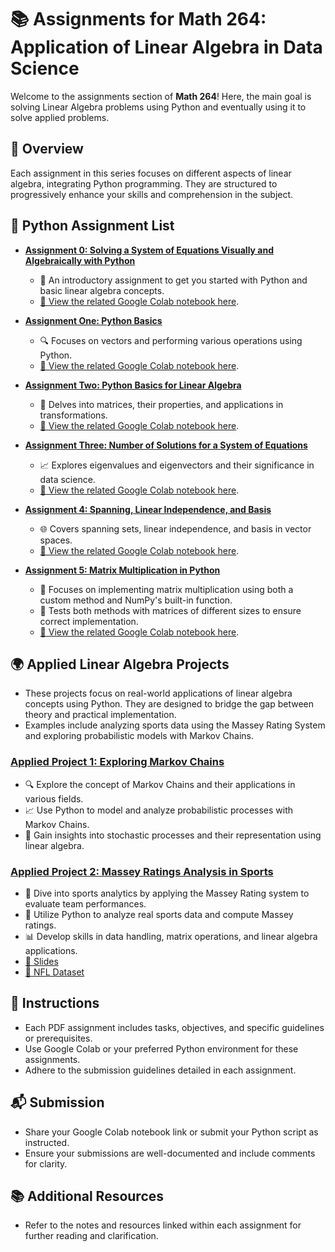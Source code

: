 # 📚 Assignments for Math 264: Application of Linear Algebra in Data Science

Welcome to the assignments section of **Math 264**! Here, the main goal is solving Linear Algebra problems using Python and eventually using it to solve applied problems.


## 🌟 Overview

Each assignment in this series focuses on different aspects of linear algebra, integrating Python programming. They are structured to progressively enhance your skills and comprehension in the subject.

## 📝 Python Assignment List

- [**Assignment 0: Solving a System of Equations Visually and Algebraically with Python**](./Math264_Python_HW0.pdf)
  - 🚀 An introductory assignment to get you started with Python and basic linear algebra concepts.
  - [🔗 View the related Google Colab notebook here](./Math264_Assinment_0.ipynb).
  
- [**Assignment One: Python Basics**](./Math264_Python_HW1.pdf)
  - 🔍 Focuses on vectors and performing various operations using Python.
  - [🔗 View the related Google Colab notebook here](./Tutorial_Assignment_One_Python_Basics_for_Linear_Algebra.ipynb).

- [**Assignment Two: Python Basics for Linear Algebra**](./Math264_Python_HW2.pdf)
  - 🧮 Delves into matrices, their properties, and applications in transformations.
  - [🔗 View the related Google Colab notebook here](./Tutorial_Assignment_Two.ipynb).

- [**Assignment Three: Number of Solutions for a System of Equations**](./Math264_Python_HW3.pdf)
  - 📈 Explores eigenvalues and eigenvectors and their significance in data science.
  - [🔗 View the related Google Colab notebook here](./Tutorial_Assignment_Three_.ipynb).

- [**Assignment 4: Spanning, Linear Independence, and Basis**](./Math264_Python_HW4.pdf)
  - 🌐 Covers spanning sets, linear independence, and basis in vector spaces.
  - [🔗 View the related Google Colab notebook here](./Tutorial_Assignment_Four_Python_Basics_for_Linear_Algebra.ipynb).
 
    
- [**Assignment 5: Matrix Multiplication in Python**](./Math264_Python_HW5.pdf)
  - 🧮 Focuses on implementing matrix multiplication using both a custom method and NumPy's built-in function.
  - 🔄 Tests both methods with matrices of different sizes to ensure correct implementation.
  - [🔗 View the related Google Colab notebook here](./Tutorial_Assignment_Five_.ipynb).

## 🌍 Applied Linear Algebra Projects

  - These projects focus on real-world applications of linear algebra concepts using Python. They are designed to bridge the gap between theory and practical implementation.
  - Examples include analyzing sports data using the Massey Rating System and exploring probabilistic models with Markov Chains.

### [**Applied Project 1: Exploring Markov Chains**](./Markov%20Chains%20(2).pdf)
  - 🔍 Explore the concept of Markov Chains and their applications in various fields.
  - 📈 Use Python to model and analyze probabilistic processes with Markov Chains.
  - 🧪 Gain insights into stochastic processes and their representation using linear algebra.

### [**Applied Project 2: Massey Ratings Analysis in Sports**](./Math264_Applied_Project_1_Massey_Rating.pdf)
  - 🏈 Dive into sports analytics by applying the Massey Rating system to evaluate team performances.
  - 🧮 Utilize Python to analyze real sports data and compute Massey ratings.
  - 📊 Develop skills in data handling, matrix operations, and linear algebra applications.
  - [🔗 Slides](./Massey_Rating(2).pdf)
  - [🔗 NFL Dataset](./nfl%201978.csv)



## 📖 Instructions

- Each PDF assignment includes tasks, objectives, and specific guidelines or prerequisites.
- Use Google Colab or your preferred Python environment for these assignments.
- Adhere to the submission guidelines detailed in each assignment.

## 📬 Submission

- Share your Google Colab notebook link or submit your Python script as instructed.
- Ensure your submissions are well-documented and include comments for clarity.

## 📚 Additional Resources

- Refer to the notes and resources linked within each assignment for further reading and clarification.
